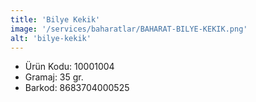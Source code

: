 ```yaml
---
title: 'Bilye Kekik'
image: '/services/baharatlar/BAHARAT-BILYE-KEKIK.png'
alt: 'bilye-kekik'
---
```


* Ürün Kodu: 10001004 
* Gramaj: 35 gr. 
* Barkod: 8683704000525